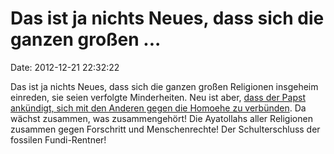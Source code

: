 Das ist ja nichts Neues, dass sich die ganzen großen \...
=========================================================

Date: 2012-12-21 22:32:22

Das ist ja nichts Neues, dass sich die ganzen großen Religionen
insgeheim einreden, sie seien verfolgte Minderheiten. Neu ist aber,
[dass der Papst ankündigt, sich mit den Anderen gegen die Homoehe zu
verbünden](http://uk.reuters.com/article/2012/12/21/us-pope-family-idUKBRE8BK0M020121221).
Da wächst zusammen, was zusammengehört! Die Ayatollahs aller Religionen
zusammen gegen Forschritt und Menschenrechte! Der Schulterschluss der
fossilen Fundi-Rentner!
